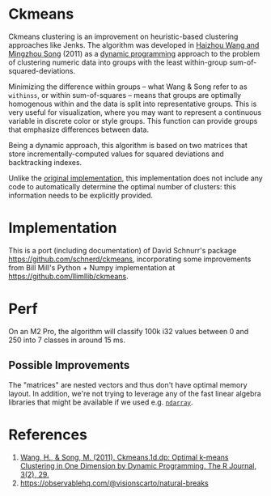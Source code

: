 # Ckmeans
Ckmeans clustering is an improvement on heuristic-based clustering
approaches like Jenks. The algorithm was developed in
[Haizhou Wang and Mingzhou Song](http://journal.r-project.org/archive/2011-2/RJournal_2011-2_Wang+Song.pdf) (2011)
as a [dynamic programming](https://en.wikipedia.org/wiki/Dynamic_programming) approach
to the problem of clustering numeric data into groups with the least
within-group sum-of-squared-deviations.

Minimizing the difference within groups – what Wang & Song refer to as
`withinss`, or within sum-of-squares – means that groups are optimally
homogenous within and the data is split into representative groups.
This is very useful for visualization, where you may want to represent
a continuous variable in discrete color or style groups. This function
can provide groups that emphasize differences between data.

Being a dynamic approach, this algorithm is based on two matrices that
store incrementally-computed values for squared deviations and backtracking
indexes.

Unlike the [original implementation](https://cran.r-project.org/web/packages/Ckmeans.1d.dp/index.html),
this implementation does not include any code to automatically determine
the optimal number of clusters: this information needs to be explicitly
provided.

# Implementation
This is a port (including documentation) of David Schnurr's package <https://github.com/schnerd/ckmeans>, incorporating some improvements from Bill Mill's Python + Numpy implementation at <https://github.com/llimllib/ckmeans>.

# Perf
On an M2 Pro, the algorithm will classify 100k i32 values between 0 and 250 into 7 classes in around 15 ms.

## Possible Improvements
The "matrices" are nested vectors and thus don't have optimal memory layout. In addition, we're not trying to leverage any of the fast linear algebra libraries that might be available if we used e.g. [`ndarray`](https://crates.io/crates/ndarray).

# References
1. [Wang, H., & Song, M. (2011). Ckmeans.1d.dp: Optimal k-means Clustering in One Dimension by Dynamic Programming. The R Journal, 3(2), 29.](https://doi.org/10.32614/RJ-2011-015)
2. <https://observablehq.com/@visionscarto/natural-breaks>
